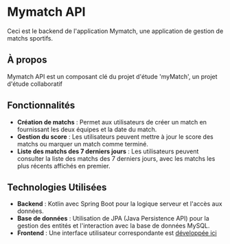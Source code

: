 # Mymatch API

Ceci est le backend de l'application Mymatch, une application de gestion de matchs sportifs.

## À propos

Mymatch API est un composant clé du projet d'étude 'myMatch', un projet d'étude collaboratif 

## Fonctionnalités

- **Création de matchs** : Permet aux utilisateurs de créer un match en fournissant les deux équipes et la date du match.
- **Gestion du score** : Les utilisateurs peuvent mettre à jour le score des matchs ou marquer un match comme terminé.
- **Liste des matchs des 7 derniers jours** : Les utilisateurs peuvent consulter la liste des matchs des 7 derniers jours, avec les matchs les plus récents affichés en premier.

## Technologies Utilisées

- **Backend** : Kotlin avec Spring Boot pour la logique serveur et l'accès aux données.
- **Base de données** : Utilisation de JPA (Java Persistence API) pour la gestion des entités et l'interaction avec la base de données MySQL.
- **Frontend** : Une interface utilisateur correspondante est [développée ici](https://github.com/CedricSanchezGithub/MyMatch)
